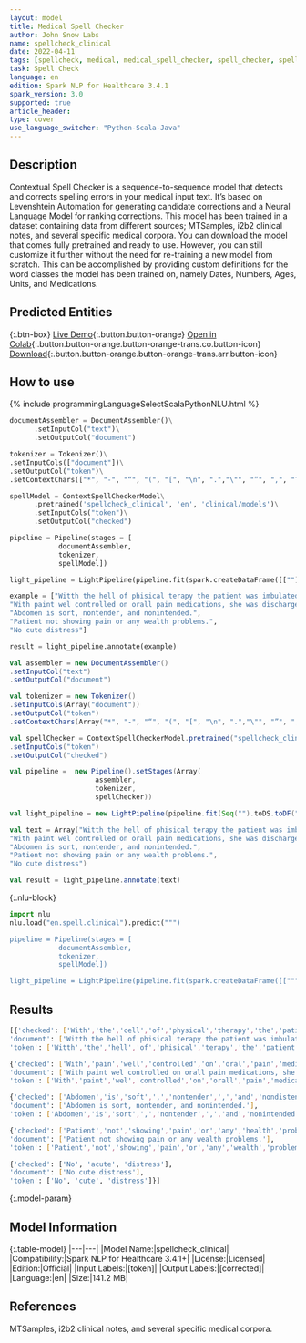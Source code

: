 ```yaml
---
layout: model
title: Medical Spell Checker
author: John Snow Labs
name: spellcheck_clinical
date: 2022-04-11
tags: [spellcheck, medical, medical_spell_checker, spell_checker, spelling_corrector, en, licensed, clinical]
task: Spell Check
language: en
edition: Spark NLP for Healthcare 3.4.1
spark_version: 3.0
supported: true
article_header:
type: cover
use_language_switcher: "Python-Scala-Java"
---
```



## Description


Contextual Spell Checker is a sequence-to-sequence model that detects and corrects spelling errors in your medical input text. It’s based on Levenshtein Automation for generating candidate corrections and a Neural Language Model for ranking corrections. This model has been trained in a dataset containing data from different sources; MTSamples, i2b2 clinical notes, and several specific medical corpora. You can download the model that comes fully pretrained and ready to use. However, you can still customize it further without the need for re-training a new model from scratch. This can be accomplished by providing custom definitions for the word classes the model has been trained on, namely Dates, Numbers, Ages, Units, and Medications.


## Predicted Entities

{:.btn-box}
[Live Demo](https://demo.johnsnowlabs.com/healthcare/CONTEXTUAL_SPELL_CHECKER/){:.button.button-orange}
[Open in Colab](https://colab.research.google.com/github/JohnSnowLabs/spark-nlp-workshop/blob/master/tutorials/Certification_Trainings/Healthcare/6.Clinical_Context_Spell_Checker.ipynb){:.button.button-orange.button-orange-trans.co.button-icon}
[Download](https://s3.amazonaws.com/auxdata.johnsnowlabs.com/clinical/models/spellcheck_clinical_en_3.4.1_3.0_1649672133997.zip){:.button.button-orange.button-orange-trans.arr.button-icon}


## How to use


<div class="tabs-box" markdown="1">
{% include programmingLanguageSelectScalaPythonNLU.html %}

```python
documentAssembler = DocumentAssembler()\
	  .setInputCol("text")\
	  .setOutputCol("document")

tokenizer = Tokenizer()\
.setInputCols(["document"])\
.setOutputCol("token")\
.setContextChars(["*", "-", "“", "(", "[", "\n", ".","\"", "”", ",", "?", ")", "]", "!", ";", ":", "'s", "’s"])

spellModel = ContextSpellCheckerModel\
	  .pretrained('spellcheck_clinical', 'en', 'clinical/models')\
	  .setInputCols("token")\
	  .setOutputCol("checked")

pipeline = Pipeline(stages = [
			documentAssembler, 
			tokenizer, 
			spellModel])

light_pipeline = LightPipeline(pipeline.fit(spark.createDataFrame([[""]]).toDF("text")))

example = ["Witth the hell of phisical terapy the patient was imbulated and on postoperative, the impatient tolerating a post curgical soft diet.",
"With paint wel controlled on orall pain medications, she was discharged too reihabilitation facilitay.",
"Abdomen is sort, nontender, and nonintended.",
"Patient not showing pain or any wealth problems.",
"No cute distress"]

result = light_pipeline.annotate(example)
```
```scala
val assembler = new DocumentAssembler()
.setInputCol("text")
.setOutputCol("document")

val tokenizer = new Tokenizer()
.setInputCols(Array("document"))
.setOutputCol("token")
.setContextChars(Array("*", "-", "“", "(", "[", "\n", ".","\"", "”", ",", "?", ")", "]", "!", ";", ":", "'s", "’s"))

val spellChecker = ContextSpellCheckerModel.pretrained("spellcheck_clinical", "en", "clinical/models")
.setInputCols("token")
.setOutputCol("checked")

val pipeline =  new Pipeline().setStages(Array(
					 assembler, 
					 tokenizer, 
					 spellChecker))

val light_pipeline = new LightPipeline(pipeline.fit(Seq("").toDS.toDF("text")))

val text = Array("Witth the hell of phisical terapy the patient was imbulated and on postoperative, the impatient tolerating a post curgical soft diet.",
"With paint wel controlled on orall pain medications, she was discharged too reihabilitation facilitay.",
"Abdomen is sort, nontender, and nonintended.",
"Patient not showing pain or any wealth problems.",
"No cute distress")

val result = light_pipeline.annotate(text)
```


{:.nlu-block}
```python
import nlu
nlu.load("en.spell.clinical").predict(""")

pipeline = Pipeline(stages = [
			documentAssembler, 
			tokenizer, 
			spellModel])

light_pipeline = LightPipeline(pipeline.fit(spark.createDataFrame([[""")
```

</div>


## Results


```bash
[{'checked': ['With','the','cell','of','physical','therapy','the','patient','was','ambulated','and','on','postoperative',',','the','patient','tolerating','a','post','surgical','soft','diet','.'],
'document': ['Witth the hell of phisical terapy the patient was imbulated and on postoperative, the impatient tolerating a post curgical soft diet.'],
'token': ['Witth','the','hell','of','phisical','terapy','the','patient','was','imbulated','and','on','postoperative',',','the','impatient','tolerating','a','post','curgical','soft','diet','.']},

{'checked': ['With','pain','well','controlled','on','oral','pain','medications',',','she','was','discharged','to','rehabilitation','facility','.'],
'document': ['With paint wel controlled on orall pain medications, she was discharged too reihabilitation facilitay.'],
'token': ['With','paint','wel','controlled','on','orall','pain','medications',',','she','was','discharged','too','reihabilitation','facilitay','.']},

{'checked': ['Abdomen','is','soft',',','nontender',',','and','nondistended','.'],
'document': ['Abdomen is sort, nontender, and nonintended.'],
'token': ['Abdomen','is','sort',',','nontender',',','and','nonintended','.']},

{'checked': ['Patient','not','showing','pain','or','any','health','problems','.'],
'document': ['Patient not showing pain or any wealth problems.'],
'token': ['Patient','not','showing','pain','or','any','wealth','problems','.']},

{'checked': ['No', 'acute', 'distress'],
'document': ['No cute distress'],
'token': ['No', 'cute', 'distress']}]
```


{:.model-param}
## Model Information


{:.table-model}
|---|---|
|Model Name:|spellcheck_clinical|
|Compatibility:|Spark NLP for Healthcare 3.4.1+|
|License:|Licensed|
|Edition:|Official|
|Input Labels:|[token]|
|Output Labels:|[corrected]|
|Language:|en|
|Size:|141.2 MB|


## References


MTSamples, i2b2 clinical notes, and several specific medical corpora.
<!--stackedit_data:
eyJoaXN0b3J5IjpbLTIyMzcyNTA2NCwtMTA3MjQzODIyNl19
-->
